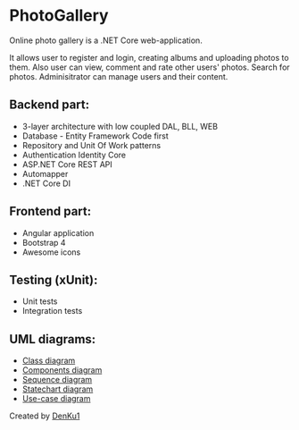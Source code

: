 # PhotoGallery
Online photo gallery is a .NET Core web-application.

It allows user to register and login, creating albums and uploading photos to them.
Also user can view, comment and rate other users' photos. Search for photos.
Adminisitrator can manage users and their content.

## Backend part: 
* 3-layer architecture with low coupled DAL, BLL, WEB
* Database - Entity Framework Code first
* Repository and Unit Of Work patterns
* Authentication Identity Core 
* ASP.NET Core REST API
* Automapper
* .NET Core DI

## Frontend part:
* Angular application
* Bootstrap 4
* Awesome icons

## Testing (xUnit):
* Unit tests
* Integration tests

## UML diagrams:
* [Class diagram](https://viewer.diagrams.net/?highlight=0000ff&edit=_blank&layers=1&nav=1&title=PhotoGallery_ClassDiagram.drawio#Uhttps%3A%2F%2Fdrive.google.com%2Fuc%3Fid%3D19PDJdrg3XwtxBBkmQAH9AJvx2vOFHxWi%26export%3Ddownload)
* [Components diagram](https://viewer.diagrams.net/?highlight=0000ff&edit=_blank&layers=1&nav=1&title=PhotoGallery_ComponentDiagram.drawio#Uhttps%3A%2F%2Fdrive.google.com%2Fuc%3Fid%3D16krgy34lbuk6dnlYTixDgu7cxmDmGbTZ%26export%3Ddownload)
* [Sequence diagram](https://viewer.diagrams.net/?highlight=0000ff&edit=_blank&layers=1&nav=1&title=PhotoGallery_SequenceDiagram.drawio#Uhttps%3A%2F%2Fdrive.google.com%2Fuc%3Fid%3D1xt5J-joOPK1fg8gBKbMX9YULcU2LLYRk%26export%3Ddownload)
* [Statechart diagram](https://viewer.diagrams.net/?highlight=0000ff&edit=_blank&layers=1&nav=1&title=PhotoGallery_StatechartDiagram.drawio#Uhttps%3A%2F%2Fdrive.google.com%2Fuc%3Fid%3D1D3sRx6BNSXnas1_tbqLsQdPBvam6Lh9X%26export%3Ddownload)
* [Use-case diagram](https://viewer.diagrams.net/?highlight=0000ff&edit=_blank&layers=1&nav=1&title=PhotoGallery_UseCaseDiagram#Uhttps%3A%2F%2Fdrive.google.com%2Fuc%3Fid%3D1xPgLqRZ9-5h3ohYoBszr4hFVVpHWG0wp%26export%3Ddownload)

Created by [DenKu1](https://github.com/DenKu1)